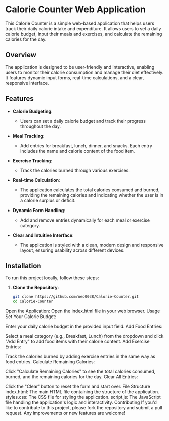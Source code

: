 # Calorie Counter Web Application

This Calorie Counter is a simple web-based application that helps users track their daily calorie intake and expenditure. It allows users to set a daily calorie budget, input their meals and exercises, and calculate the remaining calories for the day.

## Overview

The application is designed to be user-friendly and interactive, enabling users to monitor their calorie consumption and manage their diet effectively. It features dynamic input forms, real-time calculations, and a clear, responsive interface.

## Features

- **Calorie Budgeting**: 
  - Users can set a daily calorie budget and track their progress throughout the day.
  
- **Meal Tracking**: 
  - Add entries for breakfast, lunch, dinner, and snacks. Each entry includes the name and calorie content of the food item.

- **Exercise Tracking**: 
  - Track the calories burned through various exercises.

- **Real-time Calculation**: 
  - The application calculates the total calories consumed and burned, providing the remaining calories and indicating whether the user is in a calorie surplus or deficit.

- **Dynamic Form Handling**: 
  - Add and remove entries dynamically for each meal or exercise category.

- **Clear and Intuitive Interface**: 
  - The application is styled with a clean, modern design and responsive layout, ensuring usability across different devices.

## Installation

To run this project locally, follow these steps:

1. **Clone the Repository**:
   ```bash
   git clone https://github.com/neo0038/Calorie-Counter.git
   cd Calorie-Counter
   
Open the Application:
Open the index.html file in your web browser.
Usage
Set Your Calorie Budget:

Enter your daily calorie budget in the provided input field.
Add Food Entries:

Select a meal category (e.g., Breakfast, Lunch) from the dropdown and click "Add Entry" to add food items with their calorie content.
Add Exercise Entries:

Track the calories burned by adding exercise entries in the same way as food entries.
Calculate Remaining Calories:

Click "Calculate Remaining Calories" to see the total calories consumed, burned, and the remaining calories for the day.
Clear All Entries:

Click the "Clear" button to reset the form and start over.
File Structure
index.html: The main HTML file containing the structure of the application.
styles.css: The CSS file for styling the application.
script.js: The JavaScript file handling the application's logic and interactivity.
Contributing
If you'd like to contribute to this project, please fork the repository and submit a pull request. Any improvements or new features are welcome!
